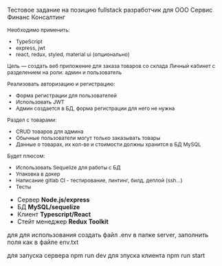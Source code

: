 Тестовое задание на позицию fullstack разработчик для ООО Сервис Финанс Консалтинг

<div style="font-size: 12px">
Необходимо применить:

- TypeScript
- express, jwt
- react, redux, styled, material ui (опционально)

Цель — создать веб приложение для заказа товаров со склада
Личный кабинет с разделением на роли: админ и пользователь

Реализовать авторизацию и регистрацию:

- Форма регистрации для пользователей
- Использовать JWT
- Админ создается в БД, форма регистрации для него не нужна

Раздел с товарами:

- CRUD товаров для админа
- Обычные пользователи могут только заказывать товары
- Данные о товарах, их кол-ве и стоимости должны хранится в БД MySQL

Будет плюсом:

- Использовать Sequelize для работы с БД
- Упаковка в докер
- Написание gitlab CI - тестирование, линтинг, билд, деплой (ssh...)
- Тесты
</div>

<ul>
  <li>Сервер <b>Node.js/express</b></li>
  <li>БД <b>MySQL/sequelize</b></li>
  <li>Клиент <b>Typescript/React</b></li>
  <li>Стейт менеджер <b>Redux Toolkit</b></li>
</ul>

для для использования создать файл .env в папке server, заполнить поля как в файле env.txt

для запуска сервера npm run dev
для зпуска клиента npm run start
